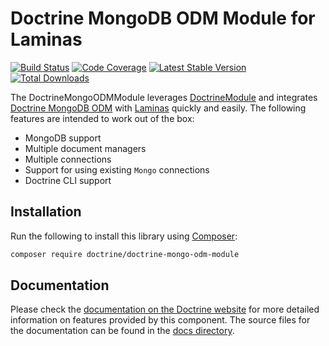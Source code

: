 # Doctrine MongoDB ODM Module for Laminas

[![Build Status](https://github.com/doctrine/DoctrineMongoODMModule/actions/workflows/continuous-integration.yml/badge.svg)](https://github.com/doctrine/DoctrineMongoODMModule/actions/workflows/continuous-integration.yml?query=branch%3A3.1.x)
[![Code Coverage](https://codecov.io/gh/doctrine/DoctrineMongoODMModule/branch/3.0.x/graphs/badge.svg)](https://codecov.io/gh/doctrine/DoctrineMongoODMModule/branch/3.1.x)
[![Latest Stable Version](https://poser.pugx.org/doctrine/doctrine-mongo-odm-module/v/stable.png)](https://packagist.org/packages/doctrine/doctrine-mongo-odm-module) 
[![Total Downloads](https://poser.pugx.org/doctrine/doctrine-mongo-odm-module/downloads.png)](https://packagist.org/packages/doctrine/doctrine-mongo-odm-module)

The DoctrineMongoODMModule leverages [DoctrineModule](https://github.com/doctrine/DoctrineModule/) and integrates 
[Doctrine MongoDB ODM](https://github.com/doctrine/mongodb-odm) with [Laminas](https://getlaminas.org/) quickly
and easily. The following features are intended to work out of the box:

  - MongoDB support
  - Multiple document managers
  - Multiple connections
  - Support for using existing `Mongo` connections
  - Doctrine CLI support

## Installation

Run the following to install this library using [Composer](https://getcomposer.org/):

```bash
composer require doctrine/doctrine-mongo-odm-module
```

## Documentation

Please check the [documentation on the Doctrine website](https://www.doctrine-project.org/projects/doctrine-mongo-odm-module.html)
for more detailed information on features provided by this component. The source files for the documentation can be
found in the [docs directory](./docs/en).

